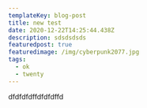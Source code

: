 ```yaml
---
templateKey: blog-post
title: new test
date: 2020-12-22T14:25:44.438Z
description: sdsdsdsds
featuredpost: true
featuredimage: /img/cyberpunk2077.jpg
tags:
  - ok
  - twenty
---
```

dfdfdfdffdfdfdffd